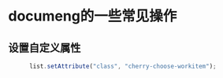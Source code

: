 # documeng的一些常见操作

## 设置自定义属性

```js
      list.setAttribute("class", "cherry-choose-workitem");
```

##

##

##

##
